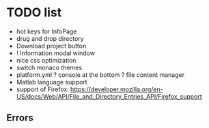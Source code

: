 # TODO list

- hot keys for InfoPage
- drug and drop directory
- Download project button
- ! Information modal window
- nice css optimization
- switch monaco themes
- platform.yml
? console at the bottom
? file content manager
- Matlab language support
- support of Firefox: 
    https://developer.mozilla.org/en-US/docs/Web/API/File_and_Directory_Entries_API/Firefox_support

## Errors
